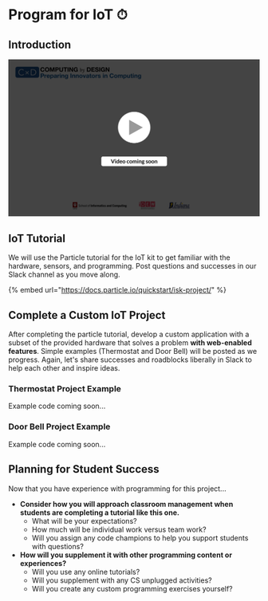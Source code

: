 # Program for IoT ⏱



## Introduction

![](../../.gitbook/assets/vidComing.png)

## IoT Tutorial

We will use the Particle tutorial for the IoT kit to get familiar with the hardware, sensors, and programming. Post questions and successes in our Slack channel as you move along.

{% embed url="https://docs.particle.io/quickstart/isk-project/" %}

## Complete a Custom IoT Project

After completing the particle tutorial, develop a custom application with a subset of the provided hardware that solves a problem **with web-enabled features**. Simple examples (Thermostat and Door Bell) will be posted as we progress. Again, let's share successes and roadblocks liberally in Slack to help each other and inspire ideas.&#x20;

### Thermostat Project Example

Example code coming soon...

### Door Bell Project Example

Example code coming soon...

## Planning for Student Success

Now that you have experience with programming for this project...

* **Consider how you will approach classroom management when students are completing a tutorial like this one.**&#x20;
  * What will be your expectations?&#x20;
  * How much will be individual work versus team work?
  * Will you assign any code champions to help you support students with questions?
* **How will you supplement it with other programming content or experiences?**
  * Will you use any online tutorials?
  * Will you supplement with any CS unplugged activities?
  * Will you create any custom programming exercises yourself?
